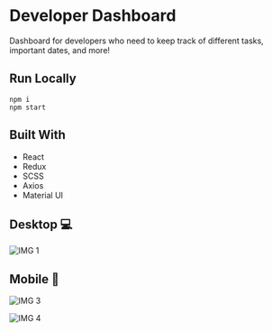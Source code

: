 # Developer Dashboard

Dashboard for developers who need to keep track of different tasks, important dates, and more!

## Run Locally

```
npm i
npm start
```

## Built With

* React
* Redux
* SCSS
* Axios
* Material UI

## Desktop 💻

![IMG 1](https://i.postimg.cc/KjxRhwTj/Screen-Shot-2019-05-03-at-10-03-18-AM.png)


## Mobile 📱

![IMG 3](https://i.postimg.cc/j5RH0SG5/dashboard-mobile1.png)

![IMG 4](https://i.postimg.cc/0QZp8qsC/dashboard-mobile2.png)
